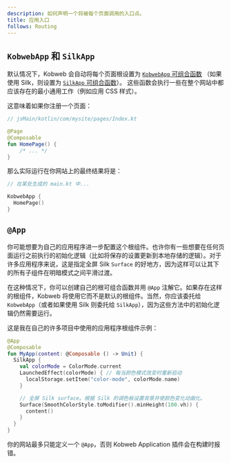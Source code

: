```yaml
---
description: 如何声明一个将被每个页面调用的入口点。
title: 应用入口
follows: Routing
---
```


## `KobwebApp` 和 `SilkApp`

默认情况下，Kobweb 会自动将每个页面根设置为 [`KobwebApp` 可组合函数](https://github.com/varabyte/kobweb/blob/main/frontend/kobweb-core/src/jsMain/kotlin/com/varabyte/kobweb/core/App.kt)
（如果使用 Silk，则设置为 [`SilkApp` 可组合函数](https://github.com/varabyte/kobweb/blob/main/frontend/kobweb-silk/src/jsMain/kotlin/com/varabyte/kobweb/silk/SilkApp.kt)）。
这些函数会执行一些在整个网站中都应该存在的最小通用工作（例如应用 CSS 样式）。

这意味着如果你注册一个页面：

```kotlin
// jsMain/kotlin/com/mysite/pages/Index.kt

@Page
@Composable
fun HomePage() {
    /* ... */
}
```

那么实际运行在你网站上的最终结果将是：

```kotlin
// 在某处生成的 main.kt 中...

KobwebApp {
  HomePage()
}
```

## `@App`

你可能想要为自己的应用程序进一步配置这个根组件。也许你有一些想要在任何页面运行之前执行的初始化逻辑（比如将保存的设置更新到本地存储的逻辑）。对于许多应用程序来说，这是指定全屏 Silk `Surface` 的好地方，因为这样可以让其下的所有子组件在明暗模式之间平滑过渡。

在这种情况下，你可以创建自己的根可组合函数并用 `@App` 注解它。如果存在这样的根组件，Kobweb 将使用它而不是默认的根组件。当然，你应该委托给 `KobwebApp`（或者如果使用 Silk 则委托给 `SilkApp`），因为这些方法中的初始化逻辑仍然需要运行。

这是我在自己的许多项目中使用的应用程序根组件示例：

```kotlin
@App
@Composable
fun MyApp(content: @Composable () -> Unit) {
  SilkApp {
    val colorMode = ColorMode.current
    LaunchedEffect(colorMode) { // 每当颜色模式改变时重新启动
      localStorage.setItem("color-mode", colorMode.name)
    }

    // 全屏 Silk surface。根据 Silk 的调色板设置背景并使颜色变化动画化。
    Surface(SmoothColorStyle.toModifier().minHeight(100.vh)) {
      content()
    }
  }
}
```

你的网站最多只能定义一个 `@App`，否则 Kobweb Application 插件会在构建时报错。
